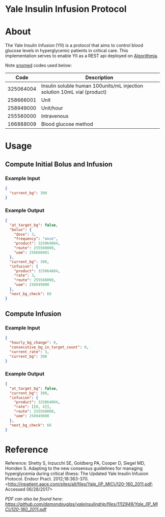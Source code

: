 Yale Insulin Infusion Protocol
==============================

# About

The Yale Insulin Infusion (YII) is a protocol that aims to control blood glucose levels in hyperglycemic patients in critical care.  This implementation serves to enable YII as a REST api deployed on [Algorithmia](https://algorithmia.com/).

Note [snomed](http://browser.ihtsdotools.org/) codes used below:

| Code       | Description |
| ---------- | ----------- |
| 325064004  | Insulin soluble human 100units/mL injection solution 10mL vial (product) |
| 258666001  | Unit |
| 258949000  | Unit/hour |
| 255560000  | Intravenous |
| 166888009  | Blood glucose method |

# Usage

## Compute Initial Bolus and Infusion
### Example Input

```json
{
  "current_bg": 300
}
```
### Example Output

```json
{
  "at_target_bg": false,
  "bolus": {
    "dose": 3,
    "frequency": "once",
    "product": 325064004,
    "route": 255560000,
    "uom": 258666001
  },
  "current_bg": 300,
  "infusion": {
    "product": 325064004,
    "rate": 3,
    "route": 255560000,
    "uom": 258949000
  },
  "next_bg_check": 60
}

```

## Compute Infusion

### Example Input

```json
{
  "hourly_bg_change": 0,
  "consecutive_bg_in_target_count": 0,
  "current_rate": 3,
  "current_bg": 300
}
```

### Example Output

```json
{
  "at_target_bg": false,
  "current_bg": 300,
  "infusion": {
    "product": 325064004,
    "rate": [[0, 4]],
    "route": 255560000,
    "uom": 258949000
  },
  "next_bg_check": 60
}
```

# Reference

Reference:
Shetty S, Inzucchi SE, Goldberg PA, Cooper D, Siegel MD, Honiden S.
Adapting to the new consensus guidelines for managing hyperglycemia
during critical illness: The Updated Yale Insulin Infusion Protocol.
Endocr Pract. 2012;18:363-370.
<http://inpatient.aace.com/sites/all/files/Yale_IIP_MICU120-160_2011.pdf;
Accessed 06/28/2017>

_PDF can also be found here: https://github.com/damondouglas/yaleinsulindrip/files/1112949/Yale_IIP_MICU120-160_2011.pdf_
